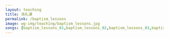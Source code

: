 ```yaml
---
layout: teaching
title: 洗礼课
permalink: /baptism_lessons
image: wg-img/teaching/baptism_lessons.jpg
songs: [baptism_lessons_01,baptism_lessons_02,baptism_lessons_03,baptism_lessons_04,baptism_lessons_05]
---
```


